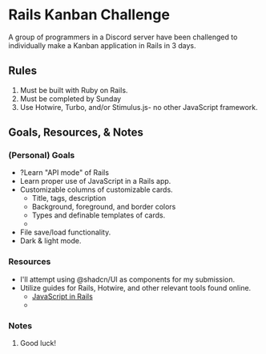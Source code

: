 # Rails Kanban Challenge
A group of programmers in a Discord server have been challenged to individually make a Kanban application in Rails in 3 days.

## Rules
1. Must be built with Ruby on Rails.
2. Must be completed by Sunday
3. Use Hotwire, Turbo, and/or Stimulus.js- no other JavaScript framework.

## Goals, Resources, & Notes
### (Personal) Goals
- ?Learn "API mode" of Rails
- Learn proper use of JavaScript in a Rails app.
- Customizable columns of customizable cards.
    - Title, tags, description
    - Background, foreground, and border colors
    - Types and definable templates of cards.
    -
- File save/load functionality.
- Dark & light mode.
### Resources
- I'll attempt using @shadcn/UI as components for my submission.
- Utilize guides for Rails, Hotwire, and other relevant tools found online.
    - [JavaScript in Rails](https://guides.rubyonrails.org/working_with_javascript_in_rails.html)
    - 
### Notes
1. Good luck!
